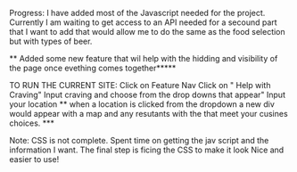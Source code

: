 Progress: I have added most of the Javascript needed for the project. 
Currently I am waiting to get access to an API needed for a secound part that I want to add that would 
allow me to do the same as the food selection but with types of beer. 

** Added some new feature that wil help with the hidding and visibility of the page once evething comes together*****

TO RUN THE CURRENT SITE: 
Click on Feature Nav
Click on " Help with Craving" 
Input craving and choose from the drop downs that appear" 
Input your location
** when a location is clicked from the dropdown a new div would appear with a map and any resutants with the that meet 
your cusines choices. ***

Note: CSS is not complete. Spent time on getting the jav script and the information I want. The final step is ficing the CSS to make it look Nice and easier to use!
